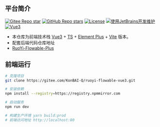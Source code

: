 ## 平台简介
[![Gitee Repo star](https://gitee.com/KonBAI-Q/ruoyi-flowable-vue3/badge/star.svg?theme=dark)](https://gitee.com/KonBAI-Q/ruoyi-flowable-vue3/stargazers)
[![GitHub Repo stars](https://img.shields.io/github/stars/KonBAI-Q/RuoYi-Flowable-Vue3?style=social)](https://github.com/KonBAI-Q/RuoYi-Flowable-Vue3/stargazers)
[![License](https://img.shields.io/badge/License-MIT-blue.svg)](https://gitee.com/KonBAI-Q/ruoyi-flowable-plus/blob/master/LICENSE)
[![使用JetBrains开发维护](https://img.shields.io/badge/JetBrains-提供支持-blue.svg)](https://www.jetbrains.com)
[![Vue3](https://img.shields.io/badge/Vue-3-green.svg)](https://cn.vuejs.org)

* 本仓库为前端技术栈 [Vue3](https://v3.cn.vuejs.org) + [TS](https://www.typescriptlang.org/) + [Element Plus](https://element-plus.org/zh-CN) + [Vite](https://cn.vitejs.dev) 版本。
* 配套后端代码仓库地址
* [RuoYi-Flowable-Plus](https://gitee.com/KonBAI-Q/ruoyi-flowable-plus.git)

## 前端运行

```bash
# 克隆项目
git clone https://gitee.com/KonBAI-Q/ruoyi-flowable-vue3.git

# 安装依赖
npm install --registry=https://registry.npmmirror.com

# 启动服务
npm run dev

# 构建生产环境 yarn build:prod
# 前端访问地址 http://localhost:80
```
